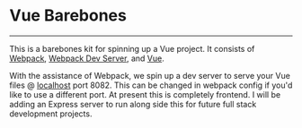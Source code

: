 # Vue Barebones

---
This is a barebones kit for spinning up a Vue project.  It consists of [Webpack](https://webpack.js.org), [Webpack Dev Server](https://webpack.js.org/configuration/dev-server/), and [Vue](https://vuejs.org).

With the assistance of Webpack, we spin up a dev server to serve your Vue files @ [localhost](http://localhost:8082) port 8082.  This can be changed in webpack config if you'd like to use a different port.  At present this is completely frontend.  I will be adding an Express server to run along side this for future full stack development projects.
